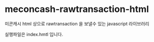# meconcash-rawtransaction-html
미콘캐시 html 상으로 rawtransaction 을 보낼수 있는 javascript 라이브러리

실행파일은 index.hmtl 입니다.

